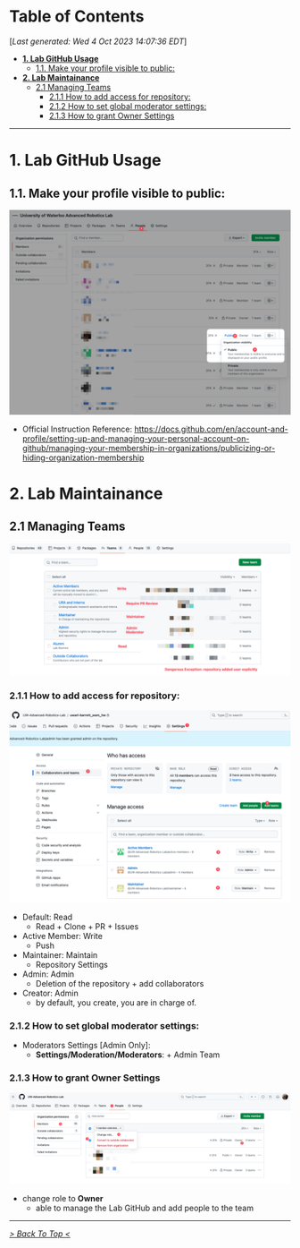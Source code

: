 <toc>

# Table of Contents
[*Last generated: Wed  4 Oct 2023 14:07:36 EDT*]
- [**1. Lab GitHub Usage**](#1-Lab-GitHub-Usage)
  - [1.1. Make your profile visible to public:](#11-Make-your-profile-visible-to-public)
- [**2. Lab Maintainance**](#2-Lab-Maintainance)
  - [2.1 Managing Teams](#21-Managing-Teams)
    - [2.1.1 How to add access for repository:](#211-How-to-add-access-for-repository)
    - [2.1.2 How to set global moderator settings:](#212-How-to-set-global-moderator-settings)
    - [2.1.3 How to grant Owner Settings](#213-How-to-grant-Owner-Settings)

---
</toc>

# 1. Lab GitHub Usage

## 1.1. Make your profile visible to public:

![profile-public](resources/github/profile-public.png)

- Official Instruction Reference: https://docs.github.com/en/account-and-profile/setting-up-and-managing-your-personal-account-on-github/managing-your-membership-in-organizations/publicizing-or-hiding-organization-membership

  



# 2. Lab Maintainance

## 2.1 Managing Teams

![profile-public](resources/github/teams.png)

### 2.1.1 How to add access for repository:

![teams-access](resources/github/teams-access.png)

- Default: Read
  - Read + Clone + PR + Issues
- Active Member: Write
  - Push
- Maintainer: Maintain
  - Repository Settings
- Admin: Admin
  - Deletion of the repository + add collaborators
- Creator: Admin
  - by default, you create, you are in charge of.

### 2.1.2 How to set global moderator settings:

- Moderators Settings [Admin Only]:
  - **Settings/Moderation/Moderators**: + Admin Team

### 2.1.3 How to grant Owner Settings

![add_owner](resources/add_owner.png)

- change role to **Owner**
  - able to manage the Lab GitHub and add people to the team





<eof>

---
[*> Back To Top <*](#Table-of-Contents)
</eof>